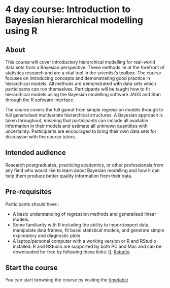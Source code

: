 # 4 day course: Introduction to Bayesian hierarchical modelling using R 

## About

This course will cover introductory hierarchical modelling for real-world data sets from a Bayesian perspective. These methods lie at the forefront of statistics research and are a vital tool in the scientist’s toolbox. The course focuses on introducing concepts and demonstrating good practice in hierarchical models. All methods are demonstrated with data sets which participants can run themselves. Participants will be taught how to fit hierarchical models using the Bayesian modelling software JAGS and Stan through the R software interface.

The course covers the full gamut from simple regression models through to full generalised multivariate hierarchical structures. A Bayesian approach is taken throughout, meaning that participants can include all available information in their models and estimate all unknown quantities with uncertainty. Participants are encouraged to bring their own data sets for discussion with the course tutors.

## Intended audience

Research postgraduates, practicing academics, or other professionals from any field who would like to learn about Bayesian modelling and how it can help them produce better quality information from their data. 

## Pre-requisites

Participants should have :

 - A basic understanding of regression methods and generalised linear models.
 - Some familiarity with R including the ability to import/export data, manipulate data frames, fit basic statistical models, and generate simple exploratory and diagnostic plots.
 - A laptop/personal computer with a working version or R and RStudio installed. R and RStudio are supported by both PC and Mac and can be downloaded for free by following these links: [R](http://cran.r-project.org), [Rstudio](http://www.rstudio.com/products/rstudio/download/).

## Start the course

You can start browsing the course by visiting the [timetable](https://andrewcparnell.github.io/bhm_course)
